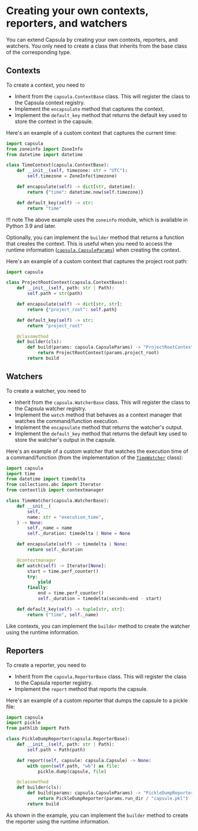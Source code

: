 # Creating your own contexts, reporters, and watchers

You can extend Capsula by creating your own contexts, reporters, and watchers.
You only need to create a class that inherits from the base class of the corresponding type.

## Contexts

To create a context, you need to

- Inherit from the `capsula.ContextBase` class. This will register the class to the Capsula context registry.
- Implement the `encapsulate` method that captures the context.
- Implement the `default_key` method that returns the default key used to store the context in the capsule.

Here's an example of a custom context that captures the current time:

```python
import capsula
from zoneinfo import ZoneInfo
from datetime import datetime

class TimeContext(capsula.ContextBase):
    def __init__(self, timezone: str = "UTC"):
        self.timezone = ZoneInfo(timezone)

    def encapsulate(self) -> dict[str, datetime]:
        return {"time": datetime.now(self.timezone)}

    def default_key(self) -> str:
        return "time"
```

!!! note
    The above example uses the `zoneinfo` module, which is available in Python 3.9 and later.

Optionally, you can implement the `builder` method that returns a function that creates the context. This is useful when you need to access the runtime information ([`capsula.CapsuleParams`](reference/capsula/index.md#capsula.CapsuleParams)) when creating the context.

Here's an example of a custom context that captures the project root path:

```python
import capsula

class ProjectRootContext(capsula.ContextBase):
    def __init__(self, path: str | Path):
        self.path = str(path)

    def encapsulate(self) -> dict[str, str]:
        return {"project_root": self.path}

    def default_key(self) -> str:
        return "project_root"

    @classmethod
    def builder(cls):
        def build(params: capsula.CapsuleParams) -> "ProjectRootContext":
            return ProjectRootContext(params.project_root)
        return build
```

## Watchers

To create a watcher, you need to

- Inherit from the `capsula.WatcherBase` class. This will register the class to the Capsula watcher registry.
- Implement the `watch` method that behaves as a context manager that watches the command/function execution.
- Implement the `encapsulate` method that returns the watcher's output.
- Implement the `default_key` method that returns the default key used to store the watcher's output in the capsule.

Here's an example of a custom watcher that watches the execution time of a command/function (from the implementation of the [`TimeWatcher`](watchers/time.md) class):

```python
import capsula
import time
from datetime import timedelta
from collections.abc import Iterator
from contextlib import contextmanager

class TimeWatcher(capsula.WatcherBase):
    def __init__(
        self,
        name: str = "execution_time",
    ) -> None:
        self._name = name
        self._duration: timedelta | None = None

    def encapsulate(self) -> timedelta | None:
        return self._duration

    @contextmanager
    def watch(self) -> Iterator[None]:
        start = time.perf_counter()
        try:
            yield
        finally:
            end = time.perf_counter()
            self._duration = timedelta(seconds=end - start)

    def default_key(self) -> tuple[str, str]:
        return ("time", self._name)
```

Like contexts, you can implement the `builder` method to create the watcher using the runtime information.

## Reporters

To create a reporter, you need to

- Inherit from the `capsula.ReporterBase` class. This will register the class to the Capsula reporter registry.
- Implement the `report` method that reports the capsule.

Here's an example of a custom reporter that dumps the capsule to a pickle file:

```python
import capsula
import pickle
from pathlib import Path

class PickleDumpReporter(capsula.ReporterBase):
    def __init__(self, path: str | Path):
        self.path = Path(path)

    def report(self, capsule: capsula.Capsule) -> None:
        with open(self.path, "wb") as file:
            pickle.dump(capsule, file)

    @classmethod
    def builder(cls):
        def build(params: capsula.CapsuleParams) -> "PickleDumpReporter":
            return PickleDumpReporter(params.run_dir / "capsule.pkl")
        return build
```

As shown in the example, you can implement the `builder` method to create the reporter using the runtime information.
